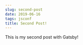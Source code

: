 ```yaml
---
slug: second-post
date: 2019-06-16
tags: jsconf
title: Second Post!
---
```


This is my second post with Gatsby!
